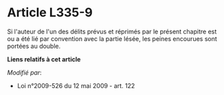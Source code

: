 # Article L335-9

Si l'auteur de l'un des délits prévus et réprimés par le présent chapitre est ou a été lié par convention avec la partie
lésée, les peines encourues sont portées au double.

**Liens relatifs à cet article**

_Modifié par_:

  - Loi n°2009-526 du 12 mai 2009 - art. 122
